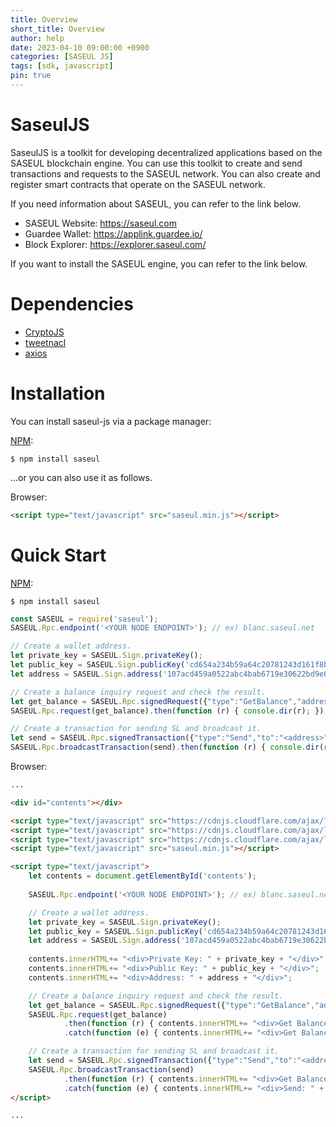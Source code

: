 ```yaml
---
title: Overview
short_title: Overview
author: help
date: 2023-04-10 09:00:00 +0900
categories: [SASEUL JS]
tags: [sdk, javascript]
pin: true
---
```


# SaseulJS

SaseulJS is a toolkit for developing decentralized applications based on the SASEUL blockchain engine.
You can use this toolkit to create and send transactions and requests to the SASEUL network.
You can also create and register smart contracts that operate on the SASEUL network.

If you need information about SASEUL, you can refer to the link below.

- SASEUL Website: https://saseul.com
- Guardee Wallet: https://applink.guardee.io/
- Block Explorer: https://explorer.saseul.com/

If you want to install the SASEUL engine, you can refer to the link below.

# Dependencies

- [CryptoJS]()
- [tweetnacl]()
- [axios]()

# Installation

You can install saseul-js via a package manager:

[NPM](https://www.npmjs.org/):

```shell
$ npm install saseul
```

...or you can also use it as follows.

Browser:

```html
<script type="text/javascript" src="saseul.min.js"></script>
```

# Quick Start

[NPM](https://www.npmjs.org/):

```shell
$ npm install saseul
```

```javascript
const SASEUL = require('saseul');
SASEUL.Rpc.endpoint('<YOUR NODE ENDPOINT>'); // ex) blanc.saseul.net

// Create a wallet address.
let private_key = SASEUL.Sign.privateKey();
let public_key = SASEUL.Sign.publicKey('cd654a234b59a64c20781243d161f8b40b9e87d4ea2be1904e66497e22ccefa9');
let address = SASEUL.Sign.address('107acd459a0522abc4bab6719e30622bd9e08a9a54cd75dd76ce3f5f9dae846d');

// Create a balance inquiry request and check the result.
let get_balance = SASEUL.Rpc.signedRequest({"type":"GetBalance","address":address}, private_key);
SASEUL.Rpc.request(get_balance).then(function (r) { console.dir(r); });

// Create a transaction for sending SL and broadcast it.
let send = SASEUL.Rpc.signedTransaction({"type":"Send","to":"<address>","amount":"<amount>"}, private_key);
SASEUL.Rpc.broadcastTransaction(send).then(function (r) { console.dir(r); });
```

Browser:

```html
...

<div id="contents"></div>

<script type="text/javascript" src="https://cdnjs.cloudflare.com/ajax/libs/crypto-js/4.1.1/crypto-js.min.js"></script>
<script type="text/javascript" src="https://cdnjs.cloudflare.com/ajax/libs/tweetnacl/1.0.2/nacl.min.js"></script>
<script type="text/javascript" src="https://cdnjs.cloudflare.com/ajax/libs/axios/1.3.5/axios.min.js"></script>
<script type="text/javascript" src="saseul.min.js"></script>

<script type="text/javascript">
    let contents = document.getElementById('contents');
    
    SASEUL.Rpc.endpoint('<YOUR NODE ENDPOINT>'); // ex) blanc.saseul.net

    // Create a wallet address.
    let private_key = SASEUL.Sign.privateKey();
    let public_key = SASEUL.Sign.publicKey('cd654a234b59a64c20781243d161f8b40b9e87d4ea2be1904e66497e22ccefa9');
    let address = SASEUL.Sign.address('107acd459a0522abc4bab6719e30622bd9e08a9a54cd75dd76ce3f5f9dae846d');
    
    contents.innerHTML+= "<div>Private Key: " + private_key + "</div>";
    contents.innerHTML+= "<div>Public Key: " + public_key + "</div>";
    contents.innerHTML+= "<div>Address: " + address + "</div>";

    // Create a balance inquiry request and check the result.
    let get_balance = SASEUL.Rpc.signedRequest({"type":"GetBalance","address":address}, private_key);
    SASEUL.Rpc.request(get_balance)
            .then(function (r) { contents.innerHTML+= "<div>Get Balance: " + JSON.stringify(r, null, 2) + "</div>"; })
            .catch(function (e) { contents.innerHTML+= "<div>Get Balance: " + JSON.stringify(e, null, 2) + "</div>"; });

    // Create a transaction for sending SL and broadcast it.
    let send = SASEUL.Rpc.signedTransaction({"type":"Send","to":"<address>","amount":"<amount>"}, private_key);
    SASEUL.Rpc.broadcastTransaction(send)
            .then(function (r) { contents.innerHTML+= "<div>Get Balance: " + JSON.stringify(r, null, 2) + "</div>"; })
            .catch(function (e) { contents.innerHTML+= "<div>Send: " + JSON.stringify(e, null, 2) + "</div>"; });
</script>

...
```